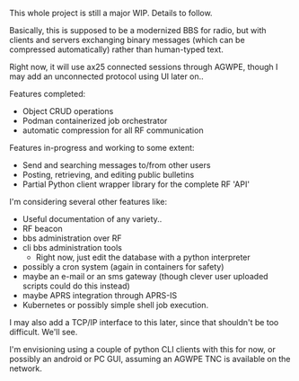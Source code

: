 This whole project is still a major WIP. Details to follow.

Basically, this is supposed to be a modernized BBS for radio,
but with clients and servers exchanging binary messages 
(which can be compressed automatically) rather than human-typed text.

Right now, it will use ax25 connected sessions through AGWPE, 
though I may add an unconnected protocol using UI later on..

Features completed:

- Object CRUD operations
- Podman containerized job orchestrator
- automatic compression for all RF communication

Features in-progress and working to some extent:

- Send and searching messages to/from other users
- Posting, retrieving, and editing public bulletins
- Partial Python client wrapper library for the complete RF 'API'

I'm considering several other features like:

- Useful documentation of any variety..
- RF beacon
- bbs administration over RF
- cli bbs administration tools
  - Right now, just edit the database with a python interpreter
- possibly a cron system (again in containers for safety)
- maybe an e-mail or an sms gateway (though clever user uploaded scripts could do this instead)
- maybe APRS integration through APRS-IS
- Kubernetes or possibly simple shell job execution.

I may also add a TCP/IP interface to this later, since that shouldn't be too difficult. We'll see.

I'm envisioning using a couple of python CLI clients with this for now, or possibly an android or 
PC GUI, assuming an AGWPE TNC is available on the network.
